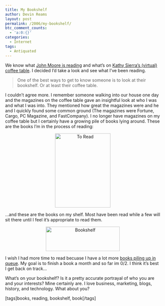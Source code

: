 ```yaml
---
title: My Bookshelf
author: Devin Reams
layout: post
permalink: /2006/my-bookshelf/
btc_comment_counts:
  - 'a:0:{}'
categories:
  - Internet
tags:
  - Antiquated
---
```

We know what [John Moore is reading][1] and what&#8217;s on [Kathy Sierra&#8217;s (virtual) coffee table][2]. I decided I&#8217;d take a look and see what I&#8217;ve been reading.

> One of the best ways to get to know someone is to look at their bookshelf. Or at least their coffee table.

I couldn&#8217;t agree more. I remember someone walking into our house one day and the magazines on the coffee table gave an insightful look at who I was and what I was into. They mentioned how great the magazines were and he and I quickly found some common ground (The magazines were Fortune, Cargo, PC Magazine, and FastCompany). I no longer have magazines on my coffee table but I certainly have a growing pile of books lying around. These are the books I&#8217;m in the process of reading:

<p align="center">
  <a title="Photo Sharing" href="http://www.flickr.com/photos/devdev/104350259/"><img width="180" height="240" border="0" alt="To Read" src="http://static.flickr.com/34/104350259_1af1c01fa9_m.jpg" /></a>
</p>

&#8230;and these are the books on my shelf. Most have been read while a few will sit there until I feel it&#8217;s appropriate to read them.

<p align="center">
  <a title="Photo Sharing" href="http://www.flickr.com/photos/devdev/104350260/"><img width="240" height="79" border="0" alt="Bookshelf" src="http://static.flickr.com/42/104350260_7c42e3a669_m.jpg" /></a>
</p>

I wish I had more time to read becuase I have a lot more [books piling up in queue][3]. My goal is to finish a book a month and so far im 0/2. I think it&#8217;s best I get back on track&#8230;

What&#8217;s on your bookshelf? Is it a pretty accurate portrayal of who you are and your interests? Mine certainly are. I love business, marketing, blogs, history, and technology. What about you?

[tags]books, reading, bookshelf, book[/tags]

 [1]: http://brandautopsy.typepad.com/brandautopsy/2006/02/whatcha_reading.html
 [2]: http://headrush.typepad.com/creating_passionate_users/2006/02/whats_on_your_v.html
 [3]: http://www.amazon.com/gp/registry/1DQNZ2USUEZYN/104-0574579-4801538